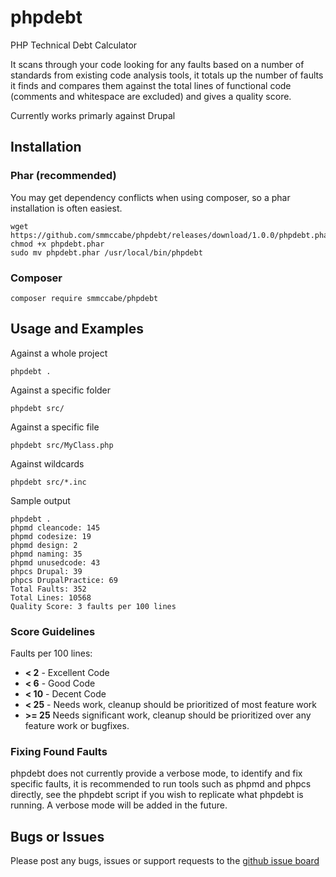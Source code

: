 # phpdebt
PHP Technical Debt Calculator

It scans through your code looking for any faults based on a number of standards from existing code analysis tools, it totals up the number of faults it finds and compares them against the total lines of functional code (comments and whitespace are excluded) and gives a quality score.

Currently works primarly against Drupal

## Installation

### Phar (recommended)

You may get dependency conflicts when using composer, so a phar installation is often easiest.

```
wget https://github.com/smmccabe/phpdebt/releases/download/1.0.0/phpdebt.phar
chmod +x phpdebt.phar
sudo mv phpdebt.phar /usr/local/bin/phpdebt
```

### Composer

```
composer require smmccabe/phpdebt
```

## Usage and Examples

Against a whole project
```
phpdebt .
```

Against a specific folder
```
phpdebt src/
```

Against a specific file
```
phpdebt src/MyClass.php
```

Against wildcards
```
phpdebt src/*.inc
```

Sample output
```
phpdebt .
phpmd cleancode: 145
phpmd codesize: 19
phpmd design: 2
phpmd naming: 35
phpmd unusedcode: 43
phpcs Drupal: 39
phpcs DrupalPractice: 69
Total Faults: 352
Total Lines: 10568
Quality Score: 3 faults per 100 lines
```

### Score Guidelines

Faults per 100 lines:
* __< 2__ - Excellent Code
* __< 6__ - Good Code
* __< 10__ - Decent Code
* __< 25__ - Needs work, cleanup should be prioritized of most feature work
* __>= 25__ Needs significant work, cleanup should be prioritized over any feature work or bugfixes.

### Fixing Found Faults

phpdebt does not currently provide a verbose mode, to identify and fix specific faults, it is recommended to run tools such as phpmd and phpcs directly, see the phpdebt script if you wish to replicate what phpdebt is running. A verbose mode will be added in the future.

## Bugs or Issues

Please post any bugs, issues or support requests to the [github issue board](https://github.com/smmccabe/phpdebt/issues)
